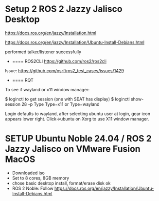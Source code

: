 # Setup 2 ROS 2 Jazzy Jalisco Desktop


https://docs.ros.org/en/jazzy/Installation.html

https://docs.ros.org/en/jazzy/Installation/Ubuntu-Install-Debians.html

performed talker/listener successfully

* ==== ROS2CLI  https://github.com/ros2/ros2cli  

Issue:  https://github.com/osrf/ros2_test_cases/issues/1429


* ==== RQT  

To see if wayland or x11 window manager:

$ loginctl    to get session (one with SEAT has display)
$ loginctl show-session 28 -p Type
Type=x11   or Type=wayland

Login defaults to wayland, after selecting ubuntu user at login, gear icon appears lower right.
Click->ubuntu on Xorg to use X11 window manager.



# SETUP Ubuntu Noble 24.04 / ROS 2 Jazzy Jalisco on VMware Fusion MacOS
- Downloaded iso
- Set to 8 cores, 8GB memory
- chose basic desktop install, format/erase disk ok
- ROS 2 Noble:
   Follow https://docs.ros.org/en/jazzy/Installation/Ubuntu-Install-Debians.html
